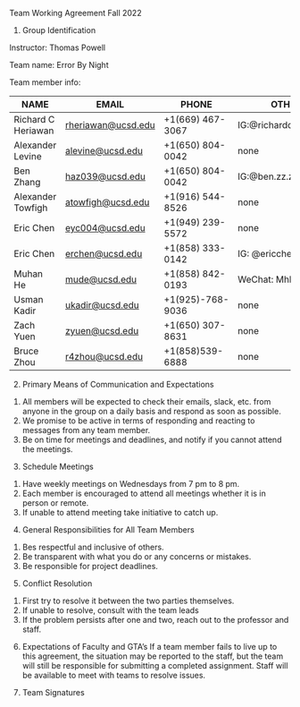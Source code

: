 Team Working Agreement
Fall 2022

1)	Group Identification

Instructor: Thomas Powell

Team name: Error By Night

Team member info: 


| NAME               | EMAIL               | PHONE             | OTHER                   |
|--------------------|---------------------|-------------------|-------------------------|
| Richard C Heriawan |  rheriawan@ucsd.edu | +1(669) 467-3067  | IG:@richardchristandih  |
| Alexander Levine   |  alevine@ucsd.edu   | +1(650) 804-0042  | none                    |
| Ben Zhang          |  haz039@ucsd.edu    | +1(650) 804-0042  | IG:@ben.zz.zzz          |
| Alexander Towfigh  |  atowfigh@ucsd.edu  | +1(916) 544-8526  | none                    |
| Eric Chen 	     |  eyc004@ucsd.edu	   | +1(949) 239-5572  | none                    | 
| Eric Chen          |	erchen@ucsd.edu	   | +1(858) 333-0142  | IG: @ericchen969        |
| Muhan He           |	mude@ucsd.edu	   | +1(858) 842-0193  | WeChat: Mhh76821        |
| Usman Kadir        |	ukadir@ucsd.edu    | +1(925)-768-9036  | none                    |
| Zach Yuen          | 	zyuen@ucsd.edu     | +1(650) 307-8631  | none                    |
| Bruce Zhou	     |  r4zhou@ucsd.edu    | +1(858)539-6888   | none                    |

2)	Primary Means of Communication and Expectations
1.	All members will be expected to check their emails, slack, etc. from anyone in the group on a daily basis and respond as soon as possible. 
2.	We promise to be active in terms of responding and reacting to messages from any team member.
3.	Be on time for meetings and deadlines, and notify if you cannot attend the meetings. 
3)	Schedule Meetings
1. Have weekly meetings on Wednesdays from 7 pm to 8 pm. 
2. Each member is encouraged to attend all meetings whether it is in person or remote.
3. If unable to attend meeting take initiative to catch up. 

4)	General Responsibilities for All Team Members
1. Bes respectful and inclusive of others.
2. Be transparent with what you do or any concerns or mistakes. 
3. Be responsible for project deadlines.  

5)	Conflict Resolution
1. First try to resolve it between the two parties themselves.
2. If unable to resolve, consult with the team leads
3. If the problem persists after one and two, reach out to the professor and staff. 

6)	Expectations of Faculty and GTA’s 
If a team member fails to live up to this agreement, the situation may be reported to the staff, but the team will still be responsible for submitting a completed assignment. Staff will be available to meet with teams to resolve issues.

7)	Team Signatures



